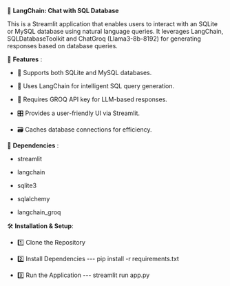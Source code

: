 📌 **LangChain: Chat with SQL Database**

This is a Streamlit application that enables users to interact with an SQLite or MySQL database using natural language queries. It leverages LangChain, SQLDatabaseToolkit and ChatGroq (Llama3-8b-8192) for generating responses based on database queries.

🚀 **Features** :

- 📂 Supports both SQLite and MySQL databases.

- 💬 Uses LangChain for intelligent SQL query generation.

- 🔑 Requires GROQ API key for LLM-based responses.

- 🎛️ Provides a user-friendly UI via Streamlit.

- 🗃️ Caches database connections for efficiency.

📝 **Dependencies** :

- streamlit

- langchain

- sqlite3

- sqlalchemy

- langchain_groq

🛠️ **Installation & Setup**:

- 1️⃣ Clone the Repository

- 2️⃣ Install Dependencies --- pip install -r requirements.txt

- 3️⃣ Run the Application --- streamlit run app.py
